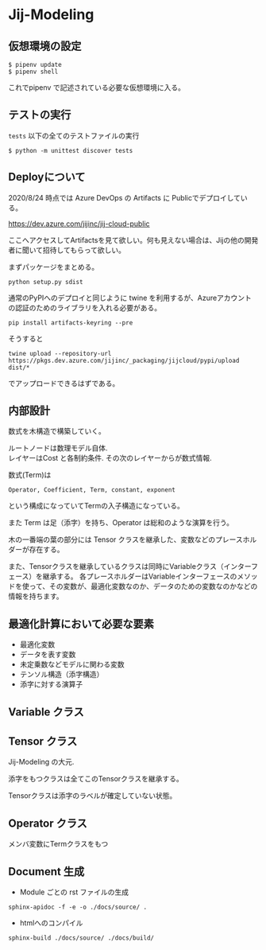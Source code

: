 # Jij-Modeling

## 仮想環境の設定
```
$ pipenv update
$ pipenv shell
```
これでpipenv で記述されている必要な仮想環境に入る。

## テストの実行

`tests` 以下の全てのテストファイルの実行
```
$ python -m unittest discover tests
```

## Deployについて

2020/8/24 時点では Azure DevOps の Artifacts に Publicでデプロイしている。

https://dev.azure.com/jijinc/jij-cloud-public

ここへアクセスしてArtifactsを見て欲しい。何も見えない場合は、Jijの他の開発者に聞いて招待してもらって欲しい。

まずパッケージをまとめる。

```shell
python setup.py sdist
```

通常のPyPIへのデプロイと同じように twine を利用するが、Azureアカウントの認証のためのライブラリを入れる必要がある。

```shell
pip install artifacts-keyring --pre
```

そうすると

```shell
twine upload --repository-url https://pkgs.dev.azure.com/jijinc/_packaging/jijcloud/pypi/upload dist/*
```

でアップロードできるはずである。


## 内部設計


数式を木構造で構築していく。

ルートノードは数理モデル自体.  
レイヤーはCost と各制約条件.
その次のレイヤーからが数式情報. 

数式(Term)は
```
Operator, Coefficient, Term, constant, exponent
```
という構成になっていてTermの入子構造になっている。

また Term は足（添字）を持ち、Operator は総和のような演算を行う。


木の一番端の葉の部分には Tensor クラスを継承した、変数などのプレースホルダーが存在する。

また、Tensorクラスを継承しているクラスは同時にVariableクラス（インターフェース）を継承する。
各プレースホルダーはVariableインターフェースのメソッドを使って、その変数が、最適化変数なのか、データのための変数なのかなどの情報を持ちます。

## 最適化計算において必要な要素

- 最適化変数
- データを表す変数
- 未定乗数などモデルに関わる変数
- テンソル構造（添字構造）
- 添字に対する演算子

## Variable クラス

## Tensor クラス

Jij-Modeling の大元.

添字をもつクラスは全てこのTensorクラスを継承する。

Tensorクラスは添字のラベルが確定していない状態。

## Operator クラス

メンバ変数にTermクラスをもつ


## Document 生成

- Module ごとの rst ファイルの生成
```
sphinx-apidoc -f -e -o ./docs/source/ .
```

- htmlへのコンパイル
```
sphinx-build ./docs/source/ ./docs/build/
```